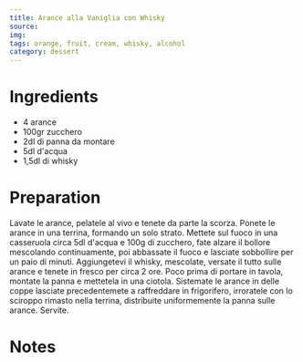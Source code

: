 ```yaml
---
title: Arance alla Vaniglia con Whisky
source:
img: 
tags: orange, fruit, cream, whisky, alcohol
category: dessert
---
```


Ingredients
===========

* 4 arance
* 100gr zucchero
* 2dl di panna da montare
* 5dl d'acqua
* 1,5dl di whisky

Preparation
===========

Lavate le arance, pelatele al vivo e tenete da parte la scorza. Ponete le arance in una terrina, formando un solo strato. Mettete sul fuoco in una casseruola circa 5dl d'acqua e 100g di zucchero, fate alzare il bollore mescolando continuamente, poi abbassate il fuoco e lasciate sobbollire per un paio di minuti. Aggiungetevi il whisky, mescolate, versate il tutto sulle arance e tenete in fresco per circa 2 ore.
Poco prima di portare in tavola, montate la panna e mettetela in una ciotola. Sistemate le arance in delle coppe lasciate precedentemete a raffreddare in frigorifero, irroratele con lo sciroppo rimasto nella terrina, distribuite uniformemente la panna sulle arance. Servite.

Notes
=====
